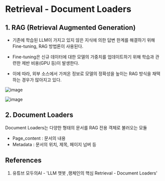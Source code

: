 # Retrieval - Document Loaders

## 1. RAG (Retrieval Augmented Generation)

- 기존에 학습된 LLM이 가지고 있지 않은 지식에 의한 답변 한계를 해결하기 위해 Fine-tuning, RAG 방법론이 사용된다.

- Fine-tuning은 신규 데이터에 대한 모델의 가중치를 업데이트하기 위해 학습과 관련한 제반 비용(GPU 등)이 발생한다.

- 이에 따라, 외부 소스에서 가져온 정보로 모델의 정확성을 높이는 RAG 방식을 채택하는 경우가 많아지고 있다.

![image](https://github.com/davidhyun/LLM/assets/64063767/d0aef3ff-6371-4ee5-b9a8-29fd6d79cd5d)

![image](https://github.com/davidhyun/LLM/assets/64063767/44703a25-36ae-414d-8474-ed99bedd7ec7)

## 2. Document Loaders

Document Loaders는 다양한 형태의 문서를 RAG 전용 객체로 불러오는 모듈

- Page_content : 문서의 내용
- Metadata : 문서의 위치, 제목, 페이지 넘버 등



## References

1. 유튜브 모두의AI - 'LLM 챗봇 ,랭체인의 핵심 Retrieval - Document Loaders'